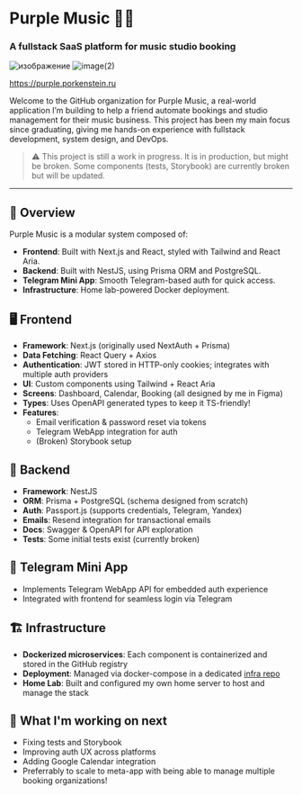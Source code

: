 # Purple Music 💜🎵

### A fullstack SaaS platform for music studio booking

![изображение](https://github.com/user-attachments/assets/7f949b8b-1016-47ff-9aad-c406ab2d7c18)
![image(2)](https://github.com/user-attachments/assets/8d68540e-889d-4c7b-b9df-71a80fb4132e)


https://purple.porkenstein.ru

Welcome to the GitHub organization for Purple Music, a real-world application I’m building to help a friend automate bookings and studio management for their music business. This project has been my main focus since graduating, giving me hands-on experience with fullstack development, system design, and DevOps.

> ⚠️ This project is still a work in progress. It is in production, but might be broken. Some components (tests, Storybook) are currently broken but will be updated.

---

## 🧩 Overview

Purple Music is a modular system composed of:

- **Frontend**: Built with Next.js and React, styled with Tailwind and React Aria.
- **Backend**: Built with NestJS, using Prisma ORM and PostgreSQL.
- **Telegram Mini App**: Smooth Telegram-based auth for quick access.
- **Infrastructure**: Home lab-powered Docker deployment.

## 🖥️ Frontend

- **Framework**: Next.js (originally used NextAuth + Prisma)
- **Data Fetching**: React Query + Axios
- **Authentication**: JWT stored in HTTP-only cookies; integrates with multiple auth providers
- **UI**: Custom components using Tailwind + React Aria
- **Screens**: Dashboard, Calendar, Booking (all designed by me in Figma)
- **Types**: Uses OpenAPI generated types to keep it TS-friendly!
- **Features**:
  - Email verification & password reset via tokens
  - Telegram WebApp integration for auth
  - (Broken) Storybook setup

## 🧠 Backend

- **Framework**: NestJS
- **ORM**: Prisma + PostgreSQL (schema designed from scratch)
- **Auth**: Passport.js (supports credentials, Telegram, Yandex)
- **Emails**: Resend integration for transactional emails
- **Docs**: Swagger & OpenAPI for API exploration
- **Tests**: Some initial tests exist (currently broken)

## 🤖 Telegram Mini App

- Implements Telegram WebApp API for embedded auth experience
- Integrated with frontend for seamless login via Telegram

## 🏗️ Infrastructure

- **Dockerized microservices**: Each component is containerized and stored in the GitHub registry
- **Deployment**: Managed via docker-compose in a dedicated [infra repo](https://github.com/purple-music/infra)
- **Home Lab**: Built and configured my own home server to host and manage the stack

## 🚧 What I'm working on next

- Fixing tests and Storybook
- Improving auth UX across platforms
- Adding Google Calendar integration
- Preferrably to scale to meta-app with being able to manage multiple booking organizations!
